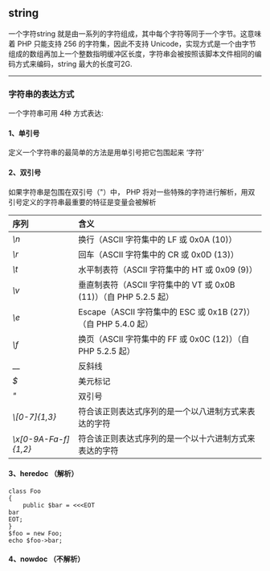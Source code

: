 ## string

一个字符string 就是由一系列的字符组成，其中每个字符等同于一个字节。这意味着 PHP 只能支持 256 的字符集，因此不支持 Unicode，实现方式是一个由字节组成的数组再加上一个整数指明缓冲区长度，字符串会被按照该脚本文件相同的编码方式来编码，string 最大的长度可2G.

---

### 字符串的表达方式

一个字符串可用 4种 方式表达:

#### 1、单引号

定义一个字符串的最简单的方法是用单引号把它包围起来  ‘字符’

#### 2、双引号

如果字符串是包围在双引号（"）中， PHP 将对一些特殊的字符进行解析，用双引号定义的字符串最重要的特征是变量会被解析

| 序列 | 含义 |
| :--- | :--- |
| _\n_ | 换行（ASCII 字符集中的 LF 或 0x0A \(10\)） |
| _\r_ | 回车（ASCII 字符集中的 CR 或 0x0D \(13\)） |
| _\t_ | 水平制表符（ASCII 字符集中的 HT 或 0x09 \(9\)） |
| _\v_ | 垂直制表符（ASCII 字符集中的 VT 或 0x0B \(11\)）（自 PHP 5.2.5 起） |
| _\e_ | Escape（ASCII 字符集中的 ESC 或 0x1B \(27\)）（自 PHP 5.4.0 起） |
| _\f_ | 换页（ASCII 字符集中的 FF 或 0x0C \(12\)）（自 PHP 5.2.5 起） |
| _\_ | 反斜线 |
| _$_ | 美元标记 |
| _\"_ | 双引号 |
| _\\[0-7\]{1,3}_ | 符合该正则表达式序列的是一个以八进制方式来表达的字符 |
| _\x\[0-9A-Fa-f\]{1,2}_ | 符合该正则表达式序列的是一个以十六进制方式来表达的字符 |

#### 3、heredoc （解析）

```
class Foo
{
    public $bar = <<<EOT
bar
EOT;
}
$foo = new Foo;
echo $foo->bar;
```

#### 4、nowdoc  （不解析）



